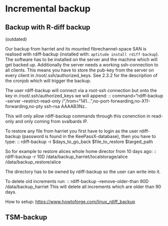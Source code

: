 # Incremental backup


## Backup with R-diff backup

(outdated)

Our backup from harriet and its mounted fibrechannel-space SAN is realised with rdiff-backup (installed with: `aptitude install rdiff-backup`). The software has to be installed on the server and the machine which will get backed up. Additionally the server needs a working ssh-connection to all clients. This means you have to store the pub-key from the server on every client in /root/.ssh/authorized\_keys. See 2.3.2 for the description of the cronjob which will trigger the backup.

The user rdiff-backup will connect via a root-ssh connection but onto the key in /root/.ssh/authorized\_keys we will append: :: command=“rdiff-backup –server –restrict-read-only /”,from=“141…”,no-port-forwarding,no-X11-forwarding,no-pty ssh-rsa AAAAB3Nz..

This will only allow rdiff-backup commands through this conenction in read-only and only coming from svalbards IP.

To restore any file from harriet you first have to login as the user rdiff-backup (password is found in the KeePassX-database), then you have to type: :: rdiff-backup -r $days\_to\_go\_back $file\_to\_restore $targed\_path

So for example to restore alices whole home director from 10 days ago: :: rdiff-backup -r 10D /data/backup\_harriet/localstorage/alice /data/backup\_restore/alice

The directory has to be owned by rdiff-backup so the user can write into it.

To delete old increments run: :: rdiff-backup –remove-older-than 90D /data/backup\_harriet This will delete all increments which are older than 90 days.

How to setup: <https://www.howtoforge.com/linux_rdiff_backup>


## TSM-backup